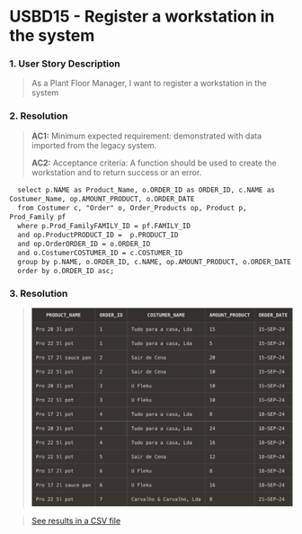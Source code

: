 # USBD15 -  Register a workstation in the system

### 1. User Story Description

>  As a Plant Floor Manager, I want to register a workstation in the system


### 2. Resolution
>**AC1:** Minimum expected requirement: demonstrated with data imported from the
   legacy system.
> 
>**AC2:** Acceptance criteria: A function should be used to create the workstation and
to return success or an error.


      select p.NAME as Product_Name, o.ORDER_ID as ORDER_ID, c.NAME as Costumer_Name, op.AMOUNT_PRODUCT, o.ORDER_DATE
      from Costumer c, "Order" o, Order_Products op, Product p, Prod_Family pf
      where p.Prod_FamilyFAMILY_ID = pf.FAMILY_ID
      and op.ProductPRODUCT_ID =  p.PRODUCT_ID
      and op.OrderORDER_ID = o.ORDER_ID
      and o.CostumerCOSTUMER_ID = c.COSTUMER_ID
      group by p.NAME, o.ORDER_ID, c.NAME, op.AMOUNT_PRODUCT, o.ORDER_DATE
      order by o.ORDER_ID asc;


### 3. Resolution

>![Results](img/USBD15.png)

>[See results in a CSV file](csv_result/USBD015.csv)


